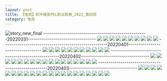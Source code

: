 ```yaml
---
layout: post
title: 【电竞】和平精英PEL职业联赛_2022_第四周
category: 电竞
---
```

![story_new_final](http://rbwl8nwm4.hd-bkt.clouddn.com/img/story_new_final_0322.png)
----------------------------------------------------20220331----------------------------------
![](http://rbwl8nwm4.hd-bkt.clouddn.com/img/pel-220331-1.png)
![](http://rbwl8nwm4.hd-bkt.clouddn.com/img/pel-220331-2.png)
![](http://rbwl8nwm4.hd-bkt.clouddn.com/img/pel-220331-3.png)
![](http://rbwl8nwm4.hd-bkt.clouddn.com/img/pel-220331-4.png)
![](http://rbwl8nwm4.hd-bkt.clouddn.com/img/pel-220331-5.png)
![](http://rbwl8nwm4.hd-bkt.clouddn.com/img/pel-220331-6.png)
![](http://rbwl8nwm4.hd-bkt.clouddn.com/img/pel-220331-7.png)
![](http://rbwl8nwm4.hd-bkt.clouddn.com/img/pel-220331-8.png)
![](http://rbwl8nwm4.hd-bkt.clouddn.com/img/pel-220331-10.png)
![](http://rbwl8nwm4.hd-bkt.clouddn.com/img/pel-220331-11.png)
----------------------------------------------------20220401----------------------------------
![](http://rbwl8nwm4.hd-bkt.clouddn.com/img/pel-220401-1.png)
![](http://rbwl8nwm4.hd-bkt.clouddn.com/img/pel-220401-2.png)
![](http://rbwl8nwm4.hd-bkt.clouddn.com/img/pel-220401-3.png)
![](http://rbwl8nwm4.hd-bkt.clouddn.com/img/pel-220401-4.png)
![](http://rbwl8nwm4.hd-bkt.clouddn.com/img/pel-220401-5.png)
![](http://rbwl8nwm4.hd-bkt.clouddn.com/img/pel-220401-6.png)
![](http://rbwl8nwm4.hd-bkt.clouddn.com/img/pel-220401-7.png)
![](http://rbwl8nwm4.hd-bkt.clouddn.com/img/pel-220401-8.png)
![](http://rbwl8nwm4.hd-bkt.clouddn.com/img/pel-220401-10.png)
![](http://rbwl8nwm4.hd-bkt.clouddn.com/img/pel-220401-11.png)
![](http://rbwl8nwm4.hd-bkt.clouddn.com/img/pel-220401-12.png)
----------------------------------------------------20220402----------------------------------
![](http://rbwl8nwm4.hd-bkt.clouddn.com/img/pel-220402-new-1.png)
![](http://rbwl8nwm4.hd-bkt.clouddn.com/img/pel-220402-new-2.png)
![](http://rbwl8nwm4.hd-bkt.clouddn.com/img/pel-220402-new-3.png)
![](http://rbwl8nwm4.hd-bkt.clouddn.com/img/pel-220402-new-4.png)
![](http://rbwl8nwm4.hd-bkt.clouddn.com/img/pel-220402-new-5.png)
![](http://rbwl8nwm4.hd-bkt.clouddn.com/img/pel-220402-new-6.png)
![](http://rbwl8nwm4.hd-bkt.clouddn.com/img/pel-220402-new-7.png)
![](http://rbwl8nwm4.hd-bkt.clouddn.com/img/pel-220402-new-8.png)
![](http://rbwl8nwm4.hd-bkt.clouddn.com/img/pel-220402-new-9.png)
![](http://rbwl8nwm4.hd-bkt.clouddn.com/img/pel-220402-new-10.png)
![](http://rbwl8nwm4.hd-bkt.clouddn.com/img/pel-220402-new-11.png)
![](http://rbwl8nwm4.hd-bkt.clouddn.com/img/pel-220402-new-12.png)
![](http://rbwl8nwm4.hd-bkt.clouddn.com/img/pel-220402-new-13.png)
![](http://rbwl8nwm4.hd-bkt.clouddn.com/img/pel-220402-new-14.png)
![](http://rbwl8nwm4.hd-bkt.clouddn.com/img/pel-220402-new-15.png)
![](http://rbwl8nwm4.hd-bkt.clouddn.com/img/pel-220402-new-16.png)
![](http://rbwl8nwm4.hd-bkt.clouddn.com/img/pel-220402-new-17.png)
----------------------------------------------------20220403----------------------------------
![](http://rbwl8nwm4.hd-bkt.clouddn.com/img/pel-220403-1.png)
![](http://rbwl8nwm4.hd-bkt.clouddn.com/img/pel-220403-2.png)
![](http://rbwl8nwm4.hd-bkt.clouddn.com/img/pel-220403-3.png)
![](http://rbwl8nwm4.hd-bkt.clouddn.com/img/pel-220403-4.png)
![](http://rbwl8nwm4.hd-bkt.clouddn.com/img/pel-220403-5.png)
![](http://rbwl8nwm4.hd-bkt.clouddn.com/img/pel-220403-6.png)
![](http://rbwl8nwm4.hd-bkt.clouddn.com/img/pel-220403-7.png)
![](http://rbwl8nwm4.hd-bkt.clouddn.com/img/pel-220403-8.png)
![](http://rbwl8nwm4.hd-bkt.clouddn.com/img/pel-220403-10.png)
![](http://rbwl8nwm4.hd-bkt.clouddn.com/img/pel-220403-11.png)
![](http://rbwl8nwm4.hd-bkt.clouddn.com/img/pel-220403-12.png)
![](http://rbwl8nwm4.hd-bkt.clouddn.com/img/pel-220403-13.png)
![](http://rbwl8nwm4.hd-bkt.clouddn.com/img/pel-220403-14.png)
![](http://rbwl8nwm4.hd-bkt.clouddn.com/img/pel-220403-15.png)
![](http://rbwl8nwm4.hd-bkt.clouddn.com/img/pel-220403-16.png)
![](http://rbwl8nwm4.hd-bkt.clouddn.com/img/pel-220403-17.png)
![](http://rbwl8nwm4.hd-bkt.clouddn.com/img/pel-220403-18.png)
![](http://rbwl8nwm4.hd-bkt.clouddn.com/img/pel-220403-19.png)
![](http://rbwl8nwm4.hd-bkt.clouddn.com/img/pel-220403-20.png)
![](http://rbwl8nwm4.hd-bkt.clouddn.com/img/pel-220403-21.png)
![](http://rbwl8nwm4.hd-bkt.clouddn.com/img/pel-220403-22.png)
